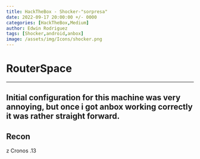 ```yaml
---
title: HackTheBox - Shocker-"sorpresa"
date: 2022-09-17 20:00:00 +/- 0000
categories: [HackTheBox,Medium]
author: Edwin Rodriguez
tags: [Shocker,android,anbox]
image: /assets/img/Icons/shocker.png
---
```


# RouterSpace
---
Initial configuration for this machine was very annoying, but once i got anbox working correctly it was rather straight forward. 
---
## Recon

z Cronos .13
